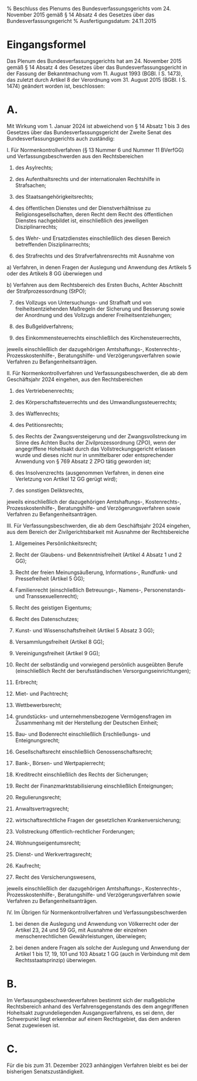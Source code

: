 % Beschluss des Plenums des Bundesverfassungsgerichts vom 24. November 2015 gemäß § 14 Absatz 4 des Gesetzes über das Bundesverfassungsgericht
% Ausfertigungsdatum: 24.11.2015
 
# Eingangsformel

Das Plenum des Bundesverfassungsgerichts hat am 24. November 2015 gemäß § 14 Absatz 4 des Gesetzes über das Bundesverfassungsgericht in der Fassung der Bekanntmachung vom 11. August 1993 (BGBl. I S. 1473), das zuletzt durch Artikel 8 der Verordnung vom 31. August 2015 (BGBl. I S. 1474) geändert worden ist, beschlossen:

# A.

Mit Wirkung vom 1. Januar 2024 ist abweichend von § 14 Absatz 1 bis 3 des Gesetzes über das Bundesverfassungsgericht der Zweite Senat des Bundesverfassungsgerichts auch zuständig:

I. Für Normenkontrollverfahren (§ 13 Nummer 6 und Nummer 11 BVerfGG) und Verfassungsbeschwerden aus den Rechtsbereichen

1. des Asylrechts;

2. des Aufenthaltsrechts und der internationalen Rechtshilfe in Strafsachen;

3. des Staatsangehörigkeitsrechts;

4. des öffentlichen Dienstes und der Dienstverhältnisse zu Religionsgesellschaften, deren Recht dem Recht des öffentlichen Dienstes nachgebildet ist, einschließlich des jeweiligen Disziplinarrechts;

5. des Wehr- und Ersatzdienstes einschließlich des diesen Bereich betreffenden Disziplinarrechts;

6. des Strafrechts und des Strafverfahrensrechts mit Ausnahme von

a) Verfahren, in denen Fragen der Auslegung und Anwendung des Artikels 5 oder des Artikels 8 GG überwiegen und

b) Verfahren aus dem Rechtsbereich des Ersten Buchs, Achter Abschnitt der Strafprozessordnung (StPO);

7. des Vollzugs von Untersuchungs- und Strafhaft und von freiheitsentziehenden Maßregeln der Sicherung und Besserung sowie der Anordnung und des Vollzugs anderer Freiheitsentziehungen;

8. des Bußgeldverfahrens;

9. des Einkommensteuerrechts einschließlich des Kirchensteuerrechts,

jeweils einschließlich der dazugehörigen Amtshaftungs-, Kostenrechts-, Prozesskostenhilfe-, Beratungshilfe- und Verzögerungsverfahren sowie Verfahren zu Befangenheitsanträgen.

II. Für Normenkontrollverfahren und Verfassungsbeschwerden, die ab dem Geschäftsjahr 2024 eingehen, aus den Rechtsbereichen

1. des Vertriebenenrechts;

2. des Körperschaftsteuerrechts und des Umwandlungssteuerrechts;

3. des Waffenrechts;

4. des Petitionsrechts;

5. des Rechts der Zwangsversteigerung und der Zwangsvollstreckung im Sinne des Achten Buchs der Zivilprozessordnung (ZPO), wenn der angegriffene Hoheitsakt durch das Vollstreckungsgericht erlassen wurde und dieses nicht nur in unmittelbarer oder entsprechender Anwendung von § 769 Absatz 2 ZPO tätig geworden ist;

6. des Insolvenzrechts (ausgenommen Verfahren, in denen eine Verletzung von Artikel 12 GG gerügt wird);

7. des sonstigen Deliktsrechts,

jeweils einschließlich der dazugehörigen Amtshaftungs-, Kostenrechts-, Prozesskostenhilfe-, Beratungshilfe- und Verzögerungsverfahren sowie Verfahren zu Befangenheitsanträgen.

III. Für Verfassungsbeschwerden, die ab dem Geschäftsjahr 2024 eingehen, aus dem Bereich der Zivilgerichtsbarkeit mit Ausnahme der Rechtsbereiche

1. Allgemeines Persönlichkeitsrecht;

2. Recht der Glaubens- und Bekenntnisfreiheit (Artikel 4 Absatz 1 und 2 GG);

3. Recht der freien Meinungsäußerung, Informations-, Rundfunk- und Pressefreiheit (Artikel 5 GG);

4. Familienrecht (einschließlich Betreuungs-, Namens-, Personenstands- und Transsexuellenrecht);

5. Recht des geistigen Eigentums;

6. Recht des Datenschutzes;

7. Kunst- und Wissenschaftsfreiheit (Artikel 5 Absatz 3 GG);

8. Versammlungsfreiheit (Artikel 8 GG);

9. Vereinigungsfreiheit (Artikel 9 GG);

10. Recht der selbständig und vorwiegend persönlich ausgeübten Berufe (einschließlich Recht der berufsständischen Versorgungseinrichtungen);

11. Erbrecht;

12. Miet- und Pachtrecht;

13. Wettbewerbsrecht;

14. grundstücks- und unternehmensbezogene Vermögensfragen im Zusammenhang mit der Herstellung der Deutschen Einheit;

15. Bau- und Bodenrecht einschließlich Erschließungs- und Enteignungsrecht;

16. Gesellschaftsrecht einschließlich Genossenschaftsrecht;

17. Bank-, Börsen- und Wertpapierrecht;

18. Kreditrecht einschließlich des Rechts der Sicherungen;

19. Recht der Finanzmarktstabilisierung einschließlich Enteignungen;

20. Regulierungsrecht;

21. Anwaltsvertragsrecht;

22. wirtschaftsrechtliche Fragen der gesetzlichen Krankenversicherung;

23. Vollstreckung öffentlich-rechtlicher Forderungen;

24. Wohnungseigentumsrecht;

25. Dienst- und Werkvertragsrecht;

26. Kaufrecht;

27. Recht des Versicherungswesens,

jeweils einschließlich der dazugehörigen Amtshaftungs-, Kostenrechts-, Prozesskostenhilfe-, Beratungshilfe- und Verzögerungsverfahren sowie Verfahren zu Befangenheitsanträgen.

IV. Im Übrigen für Normenkontrollverfahren und Verfassungsbeschwerden

1. bei denen die Auslegung und Anwendung von Völkerrecht oder der Artikel 23, 24 und 59 GG, mit Ausnahme der einzelnen menschenrechtlichen Gewährleistungen, überwiegen;

2. bei denen andere Fragen als solche der Auslegung und Anwendung der Artikel 1 bis 17, 19, 101 und 103 Absatz 1 GG (auch in Verbindung mit dem Rechtsstaatsprinzip) überwiegen.

# B.

Im Verfassungsbeschwerdeverfahren bestimmt sich der maßgebliche Rechtsbereich anhand des Verfahrensgegenstands des dem angegriffenen Hoheitsakt zugrundeliegenden Ausgangsverfahrens, es sei denn, der Schwerpunkt liegt erkennbar auf einem Rechtsgebiet, das dem anderen Senat zugewiesen ist.

# C.

Für die bis zum 31. Dezember 2023 anhängigen Verfahren bleibt es bei der bisherigen Senatszuständigkeit.
